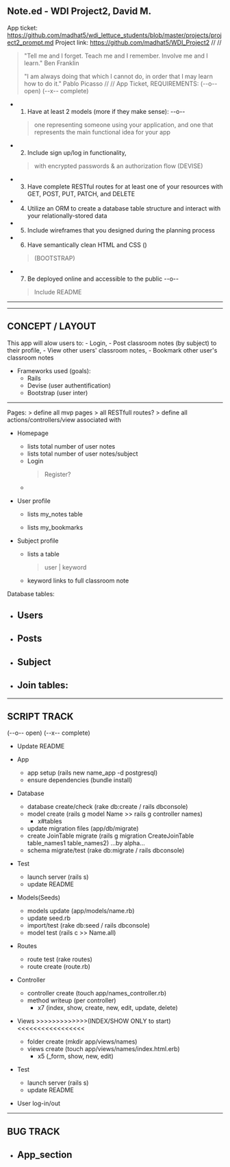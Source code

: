 Note.ed - WDI Project2, David M.
------

App ticket: https://github.com/madhat5/wdi_lettuce_students/blob/master/projects/project2_prompt.md
Project link: https://github.com/madhat5/WDI_Project2
//
//
> "Tell me and I forget. Teach me and I remember. Involve me and I learn." Ben Franklin
> 
> "I am always doing that which I cannot do, in order that I may learn how to do it." Pablo Picasso
//
//
App Ticket, REQUIREMENTS:
(--o-- open)
(--x-- complete)

- 1. Have at least 2 models (more if they make sense): --o--
    > one representing someone using your application, 
    > and one that represents the main functional idea for your app

- 2. Include sign up/log in functionality, 
    > with encrypted passwords & an authorization flow
    > (DEVISE)

- 3. Have complete RESTful routes for at least one of your resources with GET, POST, PUT, PATCH, and DELETE

- 4. Utilize an ORM to create a database table structure and interact with your relationally-stored data

- 5. Include wireframes that you designed during the planning process

- 6. Have semantically clean HTML and CSS ()
    > (BOOTSTRAP)

- 7. Be deployed online and accessible to the public --o--
    > Include README


------
------
CONCEPT / LAYOUT
------

This app will alow users to:
    - Login,
    - Post classroom notes (by subject) to their profile,
    - View other users' classroom notes,
    - Bookmark other user's classroom notes


- Frameworks used (goals):
    - Rails
    - Devise (user authentification)
    - Bootstrap (user inter)


------

Pages:
    > define all mvp pages
        > all RESTfull routes?
    > define all actions/controllers/view associated with

- Homepage
  - lists total number of user notes
  - lists total number of user notes/subject
  - Login
    > Register?
  - 

- User profile
  - lists my_notes table
    > 
  - lists my_bookmarks

- Subject profile
  - lists a table
    > user | keyword
  - keyword links to full classroom note

Database tables:

- Users
  - 

- Posts
  - 

- Subject
  - 

- Join tables:
  - 


------
SCRIPT TRACK
------
(--o-- open)
(--x-- complete)

- Update README

- App 
    - app setup (rails new name_app -d postgresql)
    - ensure dependencies (bundle install)

- Database 
    - database create/check (rake db:create / rails dbconsole)
    - model create (rails g model Name >> rails g controller names)
        - x#tables
    - update migration files (app/db/migrate)
    - create JoinTable migrate (rails g migration CreateJoinTable table_names1 table_names2) …by alpha...
    - schema migrate/test (rake db:migrate / rails dbconsole)

- Test
    - launch server (rails s)
    - update README

- Models(Seeds) 
    - models update (app/models/name.rb)
    - update seed.rb
    - import/test (rake db:seed / rails dbconsole)
    - model test (rails c >> Name.all)

- Routes
    - route test (rake routes)
    - route create (route.rb)

- Controller
    
    - controller create (touch app/names_controller.rb)
    - method writeup (per controller)
        - x7 (index, show, create, new, edit, update, delete)

- Views >>>>>>>>>>>>>(INDEX/SHOW ONLY to start)<<<<<<<<<<<<<<<<<
    - folder create (mkdir app/views/names)
    - views create (touch app/views/names/index.html.erb)
        - x5 (_form, show, new, edit)

- Test
    - launch server (rails s)
    - update README

- User log-in/out





------
BUG TRACK
------

- App_section
    - 



























